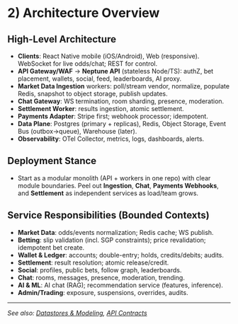 # 2) Architecture Overview

## High-Level Architecture

* **Clients**: React Native mobile (iOS/Android), Web (responsive). WebSocket for live odds/chat; REST for control.
* **API Gateway/WAF** → **Neptune API** (stateless Node/TS): authZ, bet placement, wallets, social, feed, leaderboards, AI proxy.
* **Market Data Ingestion** workers: poll/stream vendor, normalize, populate Redis, snapshot to object storage, publish updates.
* **Chat Gateway**: WS termination, room sharding, presence, moderation.
* **Settlement Worker**: results ingestion, atomic settlement.
* **Payments Adapter**: Stripe first; webhook processor; idempotent.
* **Data Plane**: Postgres (primary + replicas), Redis, Object Storage, Event Bus (outbox→queue), Warehouse (later).
* **Observability**: OTel Collector, metrics, logs, dashboards, alerts.

## Deployment Stance

* Start as a modular monolith (API + workers in one repo) with clear module boundaries. Peel out **Ingestion**, **Chat**, **Payments Webhooks**, and **Settlement** as independent services as load/team grows.

## Service Responsibilities (Bounded Contexts)

* **Market Data**: odds/events normalization; Redis cache; WS publish.
* **Betting**: slip validation (incl. SGP constraints); price revalidation; idempotent bet create.
* **Wallet & Ledger**: accounts; double-entry; holds, credits/debits; audits.
* **Settlement**: result resolution; atomic release/credit.
* **Social**: profiles, public bets, follow graph, leaderboards.
* **Chat**: rooms, messages, presence, moderation, trending.
* **AI & ML**: AI chat (RAG); recommendation service (features, inference).
* **Admin/Trading**: exposure, suspensions, overrides, audits.

---

_See also: [Datastores & Modeling](./20-datastores-and-modeling.md), [API Contracts](./30-apis-and-contracts.md)_
